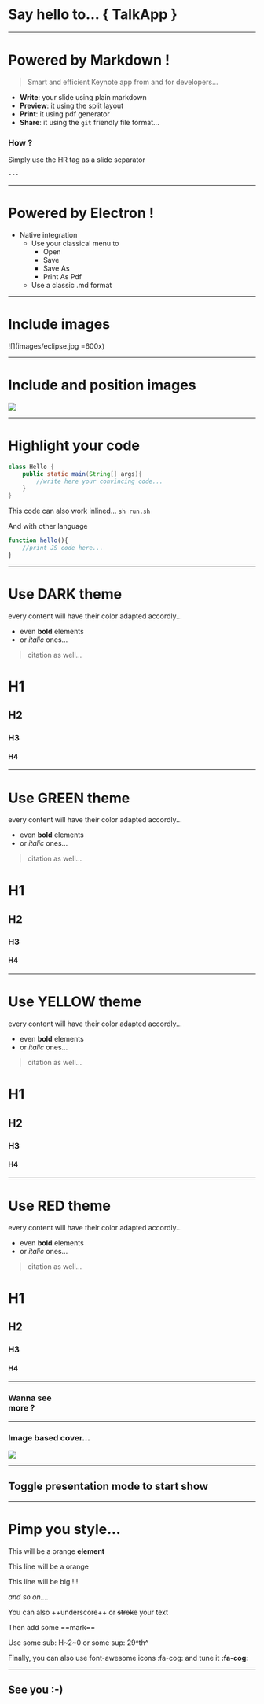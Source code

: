 <!--{.darkSlide}-->
# Say hello to... **{ TalkApp }**   <!--{.shout}-->

---
# Powered by **Markdown** !

> Smart and efficient Keynote app from and for developers...

- **Write**: your slide using plain markdown
- **Preview**: it using the split layout
- **Print**: it using pdf generator
- **Share**: it using the `git` friendly file format...

### How ?

Simply use the HR tag as a slide separator

``` sh
---
```

---
# Powered by Electron !

- Native integration
    - Use your classical menu to
        - Open
        - Save
        - Save As
        - Print As Pdf
    - Use a classic .md format
---
# Include images 

![](images/eclipse.jpg =600x)

---
# Include and position images 

![](images/eclipse.jpg) <!--{style="position:absolute;right:200px;top:200px"}-->

---
# Highlight your code

``` java
class Hello {
    public static main(String[] args){
        //write here your convincing code...
    }
}
```

This code can also work inlined... ```sh run.sh```

And with other language

``` js
function hello(){
    //print JS code here...
}
```

---
<!--{.darkSlide}-->
# Use DARK theme

every content will have their color adapted accordly...
- even **bold** elements
- or *italic* ones...

> citation as well...

# H1
## H2
### H3
#### H4

---
<!--{.greenSlide}-->
# Use GREEN theme

every content will have their color adapted accordly...
- even **bold** elements
- or *italic* ones...

> citation as well...

# H1
## H2
### H3
#### H4

---
<!--{.yellowSlide}-->
# Use YELLOW theme

every content will have their color adapted accordly...
- even **bold** elements
- or *italic* ones...

> citation as well...

# H1
## H2
### H3
#### H4

---
<!--{.redSlide}-->
# Use RED theme

every content will have their color adapted accordly...
- even **bold** elements
- or *italic* ones...

> citation as well...

# H1
## H2
### H3
#### H4

---
<!--{.darkSlide}-->
### **Wanna see <br /> more ?** <!--{.shout}-->

---
<!--{.darkSlide}-->
### Image based cover... <!--{.shout}-->

![](images/eclipse.jpg) <!--{.cover style="border-radius:15px;width:900px"}-->

---
## Toggle presentation mode to start show<!--{.shout}-->

---
# Pimp you style...

This will be a orange **element** <!--{style="color:orange;"}-->

This line will be a orange <!--{style="color:orange;"}-->

This line will be big !!! <!--{style="font-size: 80px"}-->

*and so on....*

You can also ++underscore++ or ~~stroke~~ your text

Then add some ==mark==

Use some sub: H~2~0 or some sup: 29^th^

Finally, you can also use font-awesome icons :fa-cog: and tune it **:fa-cog:** <!--{style="color:orange"}-->

---
<!--{.darkSlide}-->

<h2 class="shout">See you <b>:-)</b></h2> 